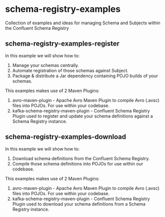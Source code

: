 # schema-registry-examples
Collection of examples and ideas for managing Schema and Subjects within the Confluent Schema Registry

## schema-registry-examples-register

In this example we will show how to:
1. Manage your schemas centrally.
2. Automate registration of those schemas against Subject.
3. Package & distribute a Jar dependency containing POJO builds of your schemas.  

This examples makes use of 2 Maven Plugins:
1. avro-maven-plugin - Apache Avro Maven Plugin to compile Avro (.avsc) files into POJOs. For use within your codebase.
2. kafka-schema-registry-maven-plugin - Confluent Schema Registry Plugin used to register and update your schema definitions against a Schema Registry instance. 

## schema-registry-examples-download

In this example we will show how to:
1. Download schema definitions from the Confluent Schema Registry.
2. Compile those schema definitions into POJOs for use within our codebase.

This examples makes use of 2 Maven Plugins:
1. avro-maven-plugin - Apache Avro Maven Plugin to compile Avro (.avsc) files into POJOs. For use within your codebase.
2. kafka-schema-registry-maven-plugin - Confluent Schema Registry Plugin used to download your schema definitions from a Schema Registry instance.  